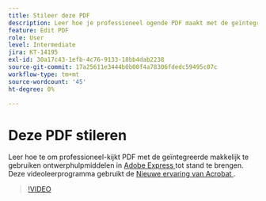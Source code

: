 ```yaml
---
title: Stileer deze PDF
description: Leer hoe je professioneel ogende PDF maakt met de geïntegreerde, gebruiksvriendelijke ontwerptools in Adobe Express
feature: Edit PDF
role: User
level: Intermediate
jira: KT-14195
exl-id: 30a17c43-1efb-4c76-9133-18bb4dab2238
source-git-commit: 17a25611e3444b0b00f4a78306fdedc59495c07c
workflow-type: tm+mt
source-wordcount: '45'
ht-degree: 0%

---
```


# Deze PDF stileren

Leer hoe te om professioneel-kijkt PDF met de geïntegreerde makkelijk te gebruiken ontwerphulpmiddelen in [ Adobe Express ](https://express.adobe.com) tot stand te brengen. Deze videoleerprogramma gebruikt de [ Nieuwe ervaring van Acrobat ](new-workspace.md).

>[!VIDEO](https://video.tv.adobe.com/v/3425137?enablevpops&quality=12&learn=on&hidetitle=true)
